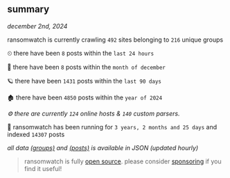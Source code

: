
## summary
_december 2nd, 2024_

ransomwatch is currently crawling `492` sites belonging to `216` unique groups

⏲ there have been `8` posts within the `last 24 hours`

🦈 there have been `8` posts within the `month of december`

🪐 there have been `1431` posts within the `last 90 days`

🏚 there have been `4850` posts within the `year of 2024`

_⚙️ there are currently `124` online hosts & `140` custom parsers._

🦕 ransomwatch has been running for `3 years, 2 months and 25 days` and indexed `14307` posts

_all data  [(groups)](http://ransomwhat.telemetry.ltd/groups) and [(posts)](http://ransomwhat.telemetry.ltd/posts) is available in JSON (updated hourly)_

> ransomwatch is fully [open source](https://github.com/joshhighet/ransomwatch#ransomwatch--). please consider [sponsoring](https://github.com/sponsors/joshhighet) if you find it useful!
